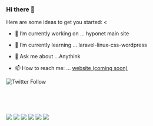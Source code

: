 ### Hi there 👋

Here are some ideas to get you started:
<
- 🔭 I’m currently working on ... hyponet main site
- 🌱 I’m currently learning ... laravel-linux-css-wordpress

- 💬 Ask me about ...Anythink
- 📫 How to reach me: ... [website (coming soon)](http://mehdi0121.ir)
<!--
- 😄 Pronouns: ...
- ⚡ Fun fact: ...
- 🤔 I’m looking for help with ...
- 👯 I’m looking to collaborate on ... laravel-wordpress-php

-->
![Twitter Follow](https://img.shields.io/twitter/follow/mehdiardeshir?style=social)

<br>
<br>
<br>

![](https://img.shields.io/badge/php-white?style=for-the-badge&logo=php&logoColor=blue)
![](https://img.shields.io/badge/larave-white?style=for-the-badge&logo=laravel)
![](https://img.shields.io/badge/wordpress-white?style=for-the-badge&logo=wordpress&logoColor=blue)
![](https://img.shields.io/badge/linux-white?style=for-the-badge&logo=linux&logoColor=yellow)
![](https://img.shields.io/badge/css-white?style=for-the-badge&logo=css3&logoColor=blue)
![](https://img.shields.io/badge/html5-white?style=for-the-badge&logo=html5&logoColor=red)


